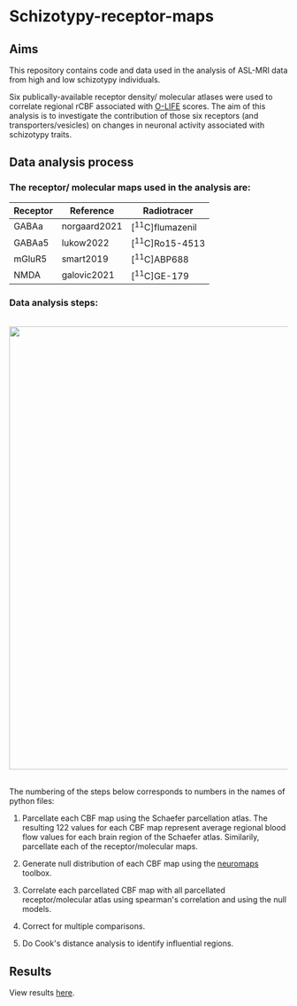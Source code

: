 # Schizotypy-receptor-maps
## Aims
This repository contains code and data used in the analysis of ASL-MRI data from high and low schizotypy individuals. 

Six publically-available receptor density/ molecular atlases were used to correlate regional rCBF associated with [O-LIFE](https://pubmed.ncbi.nlm.nih.gov/16417985/) scores. The aim of this analysis is to investigate the contribution of those six receptors (and transporters/vesicles) on changes in neuronal activity associated with schizotypy traits.

## Data analysis process
### The receptor/ molecular maps used in the analysis are:
| Receptor | Reference    | Radiotracer                |
|----------|--------------|----------------------------|
| GABAa    | norgaard2021 | [<sup>11</sup>C]flumazenil |
| GABAa5   | lukow2022    | [<sup>11</sup>C]Ro15-4513  |
| mGluR5   | smart2019    | [<sup>11</sup>C]ABP688     |
| NMDA     | galovic2021  | [<sup>11</sup>C]GE-179     |

### Data analysis steps:
<br>
<img src="https://github.com/juliam98/Schizotypy-receptor-maps/assets/93785710/998a82ed-4003-4ec4-89f2-db0e44c5af3b"  width="800">
<br>

<br>The numbering of the steps below corresponds to numbers in the names of python files: <br>

1. Parcellate each CBF map using the Schaefer parcellation atlas. The resulting 122 values for each CBF map represent average regional blood flow values for each brain region of the Schaefer atlas. Similarily, parcellate each of the receptor/molecular maps.

2. Generate null distribution of each CBF map using the 
[neuromaps](https://netneurolab.github.io/neuromaps/)
toolbox. <br>
3. Correlate each parcellated CBF map with all parcellated receptor/molecular atlas using spearman's correlation and using the null models.
4. Correct for multiple comparisons.
5. Do Cook's distance analysis to identify influential regions.

## Results
View results [here](5_results#results_section).
